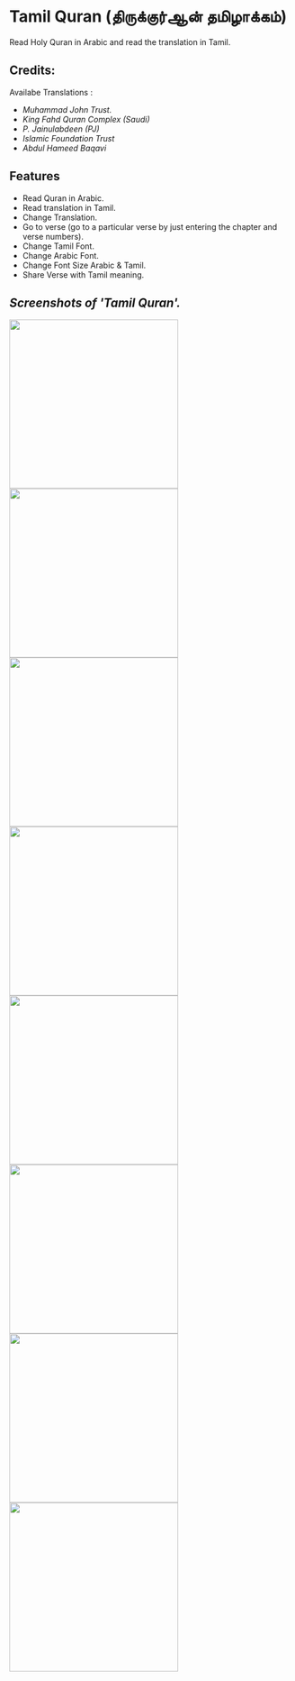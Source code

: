 # Tamil Quran (திருக்குர்ஆன் தமிழாக்கம்)


Read Holy Quran in Arabic and read the translation in Tamil.

## Credits:

Availabe Translations : 
- *Muhammad John Trust.*
- *King Fahd Quran Complex (Saudi)*
- *P. Jainulabdeen (PJ)*
- *Islamic Foundation Trust*
- *Abdul Hameed Baqavi*

## Features
- Read Quran in Arabic.
- Read translation in Tamil.
- Change Translation.
- Go to verse (go to a particular verse by just entering the chapter and verse numbers).
- Change Tamil Font.
- Change Arabic Font.
- Change Font Size Arabic & Tamil.  
- Share Verse with Tamil meaning.



## *Screenshots of 'Tamil Quran'.*

<p float="left">
  <img src="screenshots/Screenshot_20220802_115702.png" width="300" />
  <img src="screenshots/Screenshot_20220802_115716.png" width="300" /> 
  <img src="screenshots/Screenshot_20220802_115735.png" width="300" />
  <img src="screenshots/Screenshot_20220802_115759.png" width="300" />
  <img src="screenshots/Screenshot_20220802_115814.png" width="300" />
  <img src="screenshots/Screenshot_20220802_115844.png" width="300" />
  <img src="screenshots/Screenshot_20220802_120111.png" width="300" />
  <img src="screenshots/Screenshot_20220802_120549.png" width="300" />
</p>